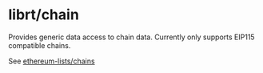 # librt/chain

Provides generic data access to chain data. Currently only supports EIP115
compatible chains.

See [ethereum-lists/chains](https://github.com/ethereum-lists/chains)

